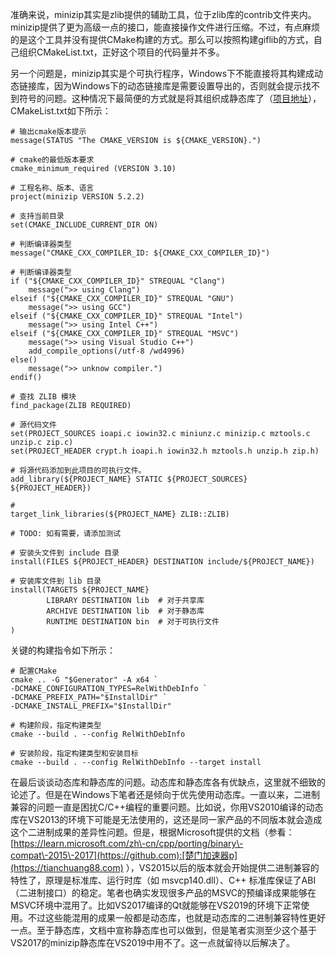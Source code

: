 
准确来说，minizip其实是zlib提供的辅助工具，位于zlib库的contrib文件夹内。minizip提供了更为高级一点的接口，能直接操作文件进行压缩。不过，有点麻烦的是这个工具并没有提供CMake构建的方式。那么可以按照构建giflib的方式，自己组织CMakeList.txt，正好这个项目的代码量并不多。


另一个问题是，minizip其实是个可执行程序，Windows下不能直接将其构建成动态链接库，因为Windows下的动态链接库是需要设置导出的，否则就会提示找不到符号的问题。这种情况下最简便的方式就是将其组织成静态库了（[项目地址](https://github.com)），CMakeList.txt如下所示：



```
# 输出cmake版本提示
message(STATUS "The CMAKE_VERSION is ${CMAKE_VERSION}.")

# cmake的最低版本要求
cmake_minimum_required (VERSION 3.10)

# 工程名称、版本、语言
project(minizip VERSION 5.2.2)

# 支持当前目录
set(CMAKE_INCLUDE_CURRENT_DIR ON)

# 判断编译器类型
message("CMAKE_CXX_COMPILER_ID: ${CMAKE_CXX_COMPILER_ID}")

# 判断编译器类型
if ("${CMAKE_CXX_COMPILER_ID}" STREQUAL "Clang")
    message(">> using Clang")
elseif ("${CMAKE_CXX_COMPILER_ID}" STREQUAL "GNU")
    message(">> using GCC")
elseif ("${CMAKE_CXX_COMPILER_ID}" STREQUAL "Intel")
    message(">> using Intel C++")
elseif ("${CMAKE_CXX_COMPILER_ID}" STREQUAL "MSVC")
    message(">> using Visual Studio C++")	  
    add_compile_options(/utf-8 /wd4996)  
else()
    message(">> unknow compiler.")
endif()

# 查找 ZLIB 模块
find_package(ZLIB REQUIRED)

# 源代码文件
set(PROJECT_SOURCES ioapi.c iowin32.c miniunz.c minizip.c mztools.c unzip.c zip.c)
set(PROJECT_HEADER crypt.h ioapi.h iowin32.h mztools.h unzip.h zip.h)

# 将源代码添加到此项目的可执行文件。
add_library(${PROJECT_NAME} STATIC ${PROJECT_SOURCES} ${PROJECT_HEADER})

#
target_link_libraries(${PROJECT_NAME} ZLIB::ZLIB)

# TODO: 如有需要，请添加测试

# 安装头文件到 include 目录
install(FILES ${PROJECT_HEADER} DESTINATION include/${PROJECT_NAME})

# 安装库文件到 lib 目录
install(TARGETS ${PROJECT_NAME}
        LIBRARY DESTINATION lib  # 对于共享库
        ARCHIVE DESTINATION lib  # 对于静态库
        RUNTIME DESTINATION bin  # 对于可执行文件
)

```

关键的构建指令如下所示：



```
# 配置CMake  
cmake .. -G "$Generator" -A x64 `
-DCMAKE_CONFIGURATION_TYPES=RelWithDebInfo `
-DCMAKE_PREFIX_PATH="$InstallDir" `
-DCMAKE_INSTALL_PREFIX="$InstallDir"

# 构建阶段，指定构建类型
cmake --build . --config RelWithDebInfo

# 安装阶段，指定构建类型和安装目标
cmake --build . --config RelWithDebInfo --target install

```

在最后谈谈动态库和静态库的问题。动态库和静态库各有优缺点，这里就不细致的论述了。但是在Windows下笔者还是倾向于优先使用动态库。一直以来，二进制兼容的问题一直是困扰C/C\+\+编程的重要问题。比如说，你用VS2010编译的动态库在VS2013的环境下可能是无法使用的，这还是同一家产品的不同版本就会造成这个二进制成果的差异性问题。但是，根据Microsoft提供的文档（参看：[https://learn.microsoft.com/zh\-cn/cpp/porting/binary\-compat\-2015\-2017](https://github.com):[楚门加速器p](https://tianchuang88.com) ），VS2015以后的版本就会开始提供二进制兼容的特性了，原理是标准库、运行时库（如 msvcp140\.dll）、C\+\+ 标准库保证了ABI（二进制接口）的稳定。笔者也确实发现很多产品的MSVC的预编译成果能够在MSVC环境中混用了。比如VS2017编译的Qt就能够在VS2019的环境下正常使用。不过这些能混用的成果一般都是动态库，也就是动态库的二进制兼容特性更好一点。至于静态库，文档中宣称静态库也可以做到，但是笔者实测至少这个基于VS2017的minizip静态库在VS2019中用不了。这一点就留待以后解决了。


